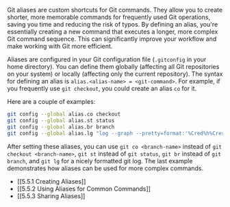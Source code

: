 Git aliases are custom shortcuts for Git commands. They allow you to create shorter, more memorable commands for frequently used Git operations, saving you time and reducing the risk of typos. By defining an alias, you're essentially creating a new command that executes a longer, more complex Git command sequence. This can significantly improve your workflow and make working with Git more efficient.

Aliases are configured in your Git configuration file (`.gitconfig` in your home directory). You can define them globally (affecting all Git repositories on your system) or locally (affecting only the current repository). The syntax for defining an alias is `alias.<alias-name> = <git-command>`. For example, if you frequently use `git checkout`, you could create an alias `co` for it.

Here are a couple of examples:

```bash
git config --global alias.co checkout
git config --global alias.st status
git config --global alias.br branch
git config --global alias.lg "log --graph --pretty=format:'%Cred%h%Creset -%C(yellow)%d%Creset %s %Cgreen(%cr) %C(bold blue)<%an>%Creset' --abbrev-commit --date=relative"
```

After setting these aliases, you can use `git co <branch-name>` instead of `git checkout <branch-name>`, `git st` instead of `git status`, `git br` instead of `git branch`, and `git lg` for a nicely formatted git log. The last example demonstrates how aliases can be used for more complex commands.

- [[5.5.1 Creating Aliases]]
- [[5.5.2 Using Aliases for Common Commands]]
- [[5.5.3 Sharing Aliases]]